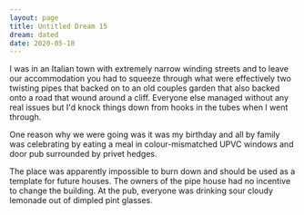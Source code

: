 ```yaml
---
layout: page
title: Untitled Dream 15
dream: dated
date: 2020-05-10
---
```


I was in an Italian town with extremely narrow winding streets and to leave our accommodation you had to squeeze through what were effectively two twisting pipes that backed on to an old couples garden that also backed onto a road that wound around a cliff. Everyone else managed without any real issues but I'd knock things down from hooks in the tubes when I went through.

One reason why we were going was it was my birthday and all by family was celebrating by eating a meal in colour-mismatched UPVC windows and door pub surrounded by privet hedges.

The place was apparently impossible to burn down and should be used as a template for future houses. The owners of the pipe house had no incentive to change the building. At the pub, everyone was drinking sour cloudy lemonade out of dimpled pint glasses.